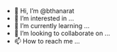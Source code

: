 - 👋 Hi, I’m @bthanarat
- 👀 I’m interested in ...
- 🌱 I’m currently learning ...
- 💞️ I’m looking to collaborate on ...
- 📫 How to reach me ...

<!---
bthanarat/bthanarat is a ✨ special ✨ repository because its `README.md` (this file) appears on your GitHub profile.
You can click the Preview link to take a look at your changes.
--->
